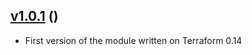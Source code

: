 ## [v1.0.1](https://github.com/kleytonhsantos/terraform-aws-dms/releases/tag/v1.0.1) ()
- First version of the module written on Terraform 0.14
